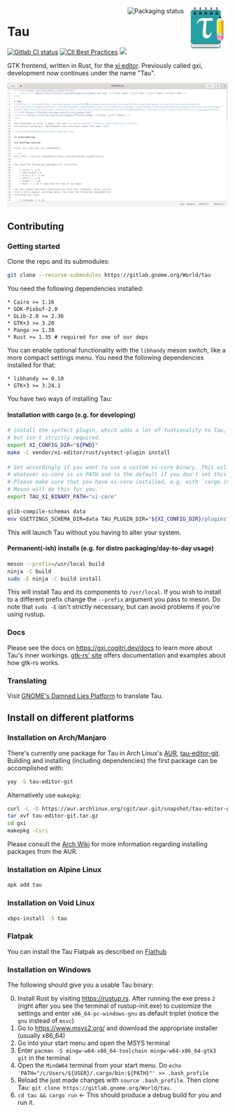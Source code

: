 <a href="https://gitlab.gnome.org/World/tau">
    <img src="./data/icons//hicolor/scalable/apps/org.gnome.Tau.svg" alt="Tau logo" title="Tau" align="right" height="100" />
</a>
<a href="https://repology.org/metapackage/tau-editor">
    <img src="https://repology.org/badge/vertical-allrepos/tau-editor.svg" alt="Packaging status" align="right">
</a>

# Tau
[![Gitlab CI status](https://gitlab.gnome.org/World/Tau/badges/master/pipeline.svg)](https://gitlab.gnome.org/World/Tau/commits/master)
[![CII Best Practices](https://bestpractices.coreinfrastructure.org/projects/2711/badge)](https://bestpractices.coreinfrastructure.org/projects/2711)
<a href="https://flathub.org/apps/details/org.gnome.Tau">
<img src="https://flathub.org/assets/badges/flathub-badge-i-en.png" width="190px" />
</a>

GTK frontend, written in Rust, for the [xi editor](https://github.com/xi-editor/xi-editor).
Previously called gxi, development now continues under the name "Tau".

![screenshot](/data/screenshot.png?raw=true)

## Contributing

### Getting started

Clone the repo and its submodules:

```sh
git clone --recurse-submodules https://gitlab.gnome.org/World/tau
```

You need the following dependencies installed:

	* Cairo >= 1.16
	* GDK-Pixbuf-2.0
	* GLib-2.0 >= 2.36
	* GTK+3 >= 3.20
	* Pango >= 1.38
	* Rust >= 1.35 # required for one of our deps

You can enable optional functionality with the `libhandy` meson switch,
like a more compact settings menu. You need the following dependencies
installed for that:

	* libhandy >= 0.10
	* GTK+3 >= 3.24.1

You have two ways of installing Tau:


#### Installation with cargo (e.g. for developing)

```sh
# install the syntect plugin, which adds a lot of funtionality to Tau,
# but isn't strictly required.
export XI_CONFIG_DIR="${PWD}"
make -C vendor/xi-editor/rust/syntect-plugin install

# Set accordingly if you want to use a custom xi-core binary. This will use
# whatever xi-core is in PATH and is the default if you don't set this env var.
# Please make sure that you have xi-core installed, e.g. with `cargo install --path vendor/xi-editor/rust xi-core`.
# Meson will do this for you.
export TAU_XI_BINARY_PATH="xi-core"

glib-compile-schemas data
env GSETTINGS_SCHEMA_DIR=data TAU_PLUGIN_DIR="${XI_CONFIG_DIR}/plugins" cargo run
```

This will launch Tau without you having to alter your system.

#### Permanent(-ish) installs (e.g. for distro packaging/day-to-day usage)


```sh
meson --prefix=/usr/local build
ninja -C build
sudo -E ninja -C build install
```

This will install Tau and its components to `/usr/local`. If you wish to install to a different prefix change the `--prefix`
argument you pass to meson. Do note that `sudo -E` isn't strictly necessary, but can avoid problems if you're using rustup.

### Docs

Please see the docs on https://gxi.cogitri.dev/docs to learn more about Tau's inner workings.
[gtk-rs' site](https://gtk-rs.org/) offers documentation and examples about how gtk-rs works.

### Translating

Visit [GNOME's Damned Lies Platform](https://l10n.gnome.org/module/tau/) to translate Tau.

## Install on different platforms

### Installation on Arch/Manjaro

There's currently one package for Tau in Arch Linux's
[AUR](https://aur.archlinux.org/), [tau-editor-git](https://aur.archlinux.org/packages/tau-editor-git/).  Building and installing (including dependencies) the first package
can be accomplished with:

```sh
yay -S tau-editor-git
```

Alternatively use `makepkg`:

```sh
curl -L -O https://aur.archlinux.org/cgit/aur.git/snapshot/tau-editor-git.tar.gz
tar xvf tau-editor-git.tar.gz
cd gxi
makepkg -Csri
```

Please consult the [Arch Wiki](https://wiki.archlinux.org/index.php/Arch_User_Repository#Installing_packages)
for more information regarding installing packages from the AUR.

### Installation on Alpine Linux

```sh
apk add tau
```

### Installation on Void Linux

```sh
xbps-install -S tau
```

### Flatpak

You can install the Tau Flatpak as described on [Flathub](https://flathub.org/apps/details/org.gnome.Tau)


### Installation on Windows

The following should give you a usable Tau binary:

0) Install Rust by visiting https://rustup.rs. After running the exe press `2` (right after you see the terminal of rustup-init.exe) to customize the settings and enter `x86_64-pc-windows-gnu` as default triplet (notice the `gnu` instead of `msvc`)
1) Go to https://www.msys2.org/ and download the appropriate installer (usually x86_64)
2) Go into your start menu and open the MSYS terminal
3) Enter `pacman -S mingw-w64-x86_64-toolchain mingw-w64-x86_64-gtk3 git` in the terminal
4) Open the `MinGW64` terminal from your start menu. Do `echo 'PATH="/c/Users/${USER}/.cargo/bin:${PATH}"' >> .bash_profile`
5) Reload the just made changes with `source .bash_profile`. Then clone Tau: `git clone https://gitlab.gnome.org/World/tau`.
6) `cd tau && cargo run` <- This should produce a debug build for you and run it.
